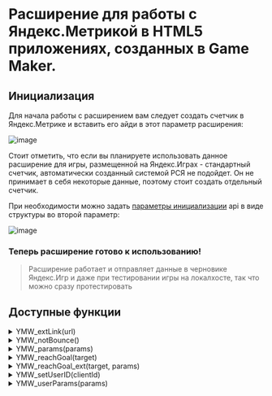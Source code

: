 # Расширение для работы с Яндекс.Метрикой в HTML5 приложениях, созданных в Game Maker.

## Инициализация
Для начала работы с расширением вам следует создать счетчик в Яндекс.Метрике и вставить его айди в этот параметр расширения:

![image](https://github.com/KEsHa0cHoKE/YaMetricaWeb/assets/121118800/66fee943-430a-45ed-94ca-1931af96f937)

Стоит отметить, что если вы планируете использовать данное расширение для игры, размещенной на Яндекс.Играх - стандартный счетчик, автоматически созданный системой РСЯ не подойдет. Он не принимает в себя некоторые данные, поэтому стоит создать отдельный счетчик.

При необходимости можно задать [параметры инициализации](https://yandex.ru/support/metrica/code/counter-initialize.html) api в виде структуры во второй параметр:

![image](https://github.com/KEsHa0cHoKE/YaMetricaWeb/assets/121118800/dbec868a-55ee-43b8-be0a-6a3f9d196166)

### Теперь расширение готово к использованию!

> Расширение работает и отправляет данные в черновике Яндекс.Игр и даже при тестировании игры на локалхосте, так что можно сразу протестировать

## Доступные функции

<details><summary>YMW_extLink(url)</summary>

[Отправляет уведомление о переходе пользователя по внешней ссылке](https://yandex.ru/support/metrica/objects/extlink.html)

>   YMW_extLink("https://yandex.com")

</details>


<details><summary>YMW_notBounce()</summary>

[Отправляет уведомление о том, что сеанс посещения пользователя не является отказом](https://yandex.ru/support/metrica/objects/notbounce.html)

>   YMW_notBounce()

</details>


<details><summary>YMW_params(params)</summary>

[Отправляет параметры визита](https://yandex.ru/support/metrica/objects/params-method.html)

>   YMW_params(json_stringify({game_complete : 1, lvls_complete : 15}))

</details>

<details><summary>YMW_reachGoal(target)</summary>

[Отправляет уведомление о достижении цели пользователем](https://yandex.ru/support/metrica/objects/reachgoal.html)

>   YMW_reachGoal("lvl1_complete")

</details>


<details><summary>YMW_reachGoal_ext(target, params)</summary>
  
[Отправляет уведомление о достижении цели пользователем, а также параметры визита](https://yandex.ru/support/metrica/objects/reachgoal.html)

>   YMW_reachGoal_ext("lvl1_complete", json_stringify({game_complete : 1, lvls_complete : 15}))

</details>


<details><summary>YMW_setUserID(clientId)</summary>
  
[Передает собственный идентификатор пользователя](https://yandex.ru/support/metrica/objects/set-user-id.html)

>   YMW_setUserID(0) или YMW_setUserID("0")

</details>


<details><summary>YMW_userParams(params)</summary>
  
[Передает произвольные параметры пользователя](https://yandex.ru/support/metrica/objects/user-params.html)

>   YMW_userParams(json_stringify({age : 35, status : "vip"}))

</details>
